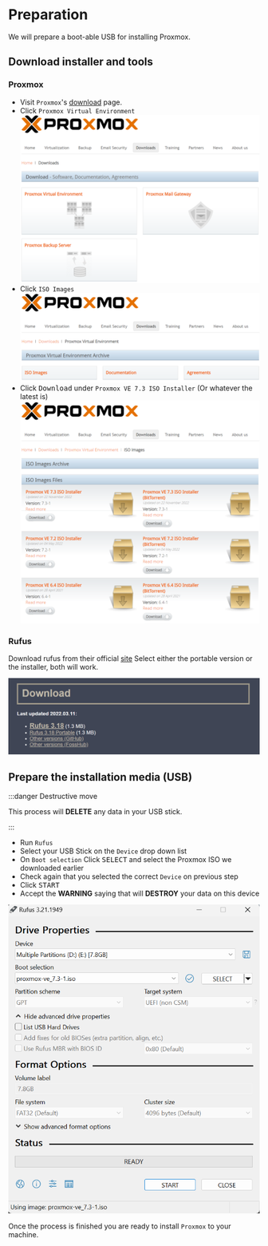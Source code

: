 # Preparation

We will prepare a boot-able USB for installing Proxmox.

## Download installer and tools

### Proxmox

- Visit `Proxmox`'s [download](https://www.proxmox.com/en/downloads) page.
- Click `Proxmox Virtual Environment`
  ![step1](img/proxmox-download-step1.png)
- Click `ISO Images`
  ![step2](img/proxmox-download-step2.png)
- Click <kbd>Download</kbd> under `Proxmox VE 7.3 ISO Installer` (Or whatever the latest is)
  ![step3](img/proxmox-download-step3.png)

### Rufus

Download rufus from their official [site](https://rufus.ie/en/)
Select either the portable version or the installer, both will work.

![download-rufus](img/download-rufus.png)

## Prepare the installation media (USB)

:::danger Destructive move

This process will **DELETE** any data in your USB stick.

:::

- Run `Rufus`
- Select your USB Stick on the `Device` drop down list
- On `Boot selection` Click <kbd>SELECT</kbd> and select the Proxmox ISO we downloaded earlier
- Check again that you selected the correct `Device` on previous step
- Click <kbd>START</kbd>
- Accept the **WARNING** saying that will **DESTROY** your data on this device

![rufus.png](img/rufus.png)

Once the process is finished you are ready to install `Proxmox` to your machine.
